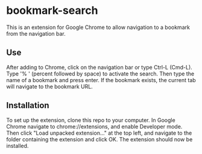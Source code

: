 # bookmark-search
This is an extension for Google Chrome to allow navigation to a bookmark from the navigation bar.

## Use
After adding to Chrome, click on the navigation bar or type Ctrl-L (Cmd-L). Type '% ' (percent followed by space) to activate the search. Then type the name of a bookmark and press enter. If the bookmark exists, the current tab will navigate to the bookmark URL.

## Installation
To set up the extension, clone this repo to your computer. In Google Chrome navigate to chrome://extensions, and enable Developer mode. Then click "Load unpacked extension..." at the top left, and navigate to the folder containing the extension and click OK.
The extension should now be installed.